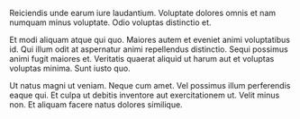 Reiciendis unde earum iure laudantium. Voluptate dolores omnis et nam numquam minus voluptate. Odio voluptas distinctio et.
 Et modi aliquam atque qui quo. Maiores autem et eveniet animi voluptatibus id. Qui illum odit at aspernatur animi repellendus distinctio. Sequi possimus animi fugit maiores et. Veritatis quaerat aliquid ut harum aut et voluptas voluptas minima. Sunt iusto quo.
 Ut natus magni ut veniam. Neque cum amet. Vel possimus illum perferendis eaque qui. Et culpa ut debitis inventore aut exercitationem ut. Velit minus non. Et aliquam facere natus dolores similique.